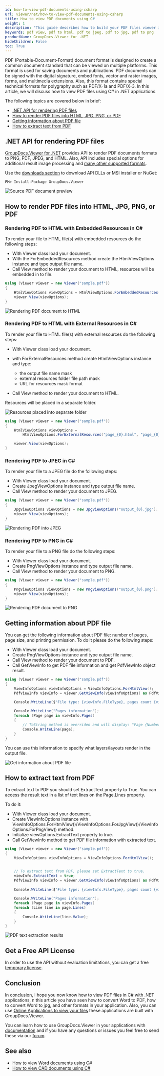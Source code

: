 ```yaml
---
id: how-to-view-pdf-documents-using-csharp
url: viewer/net/how-to-view-pdf-documents-using-csharp
title: How to view PDF documents using C#
weight: 1
description: "This guide describes how to build your PDF files viewer in C#. View PDF files to render as HTML, JPG, PNG, or PDF using GroupDocs.Viewer .NET API by GroupDocs."
keywords: pdf view, pdf to html, pdf to jpeg, pdf to jpg, pdf to png 
productName: GroupDocs.Viewer for .NET
hideChildren: False
toc: True
---
```


PDF (Portable-Document-Format) document format is designed to create a common document standard that can be viewed on multiple platforms.
This format is used for saving documents and publications. PDF documents can be signed with the digital signature, embed fonts, vector and raster images, forms, and multimedia extensions.
Also, this format contains special technical formats for polygraphy such as PDF/X-1a and PDF/X-3.
In this article, we will discuss how to view PDF files using C# in .NET applications.

The following topics are covered below in brief:

* [.NET API for rendering PDF files](viewer/net/how-to-view-pdf-documents-using-csharp/#net-api-for-rendering-pdf-files)
* [How to render PDF files into HTML, JPG, PNG, or PDF](viewer/net/how-to-view-pdf-documents-using-csharp/#how-to-render-pdf-files-into-html-jpg-png-or-pdf)
* [Getting information about PDF file](viewer/net/how-to-view-pdf-documents-using-csharp/#getting-information-about-pdf-file)
* [How to extract text from PDF](viewer/net/how-to-view-pdf-documents-using-csharp/#how-to-extract-text-from-pdf)

## .NET API for rendering PDF files

[GroupDocs.Viewer for .NET](#https://products.groupdocs.com/viewer/net) provides API to render PDF documents formats to PNG, PDF, JPEG, and HTML. Also, API includes special options for additional result image processing and [many other supported formats](https://docs.groupdocs.com/viewer/net/supported-document-formats/).

Use the [downloads section](https://downloads.groupdocs.com/viewer/net) to download API DLLs or MSI installer or NuGet:

```nuget
PM> Install-Package GroupDocs.Viewer
```

![Source PDF document preview](viewer/net/images/viewer-use-cases/how-to-view-pdf-using-csharp/source_image_preview.jpg)

## How to render PDF files into HTML, JPG, PNG, or PDF

### Rendering PDF to HTML with Embedded Resources in C\#

To render your file to HTML file(s) with embedded resources do the following steps:

* With Viewer class load your document.
* With the ForEmbeddedResources method create the HtmlViewOptions instance and type output file name.
* Call View method to render your document to HTML, resources will be embedded in to file.

```cs
using (Viewer viewer = new Viewer("sample.pdf"))
{
    HtmlViewOptions viewOptions = HtmlViewOptions.ForEmbeddedResources("page_{0}.html");
    viewer.View(viewOptions);
}
```

![Rendering PDF document to HTML](viewer/net/images/viewer-use-cases/how-to-view-pdf-using-csharp/rendering_to_html_with_embed.jpg)

### Rendering PDF to HTML with External Resources in C\#

To render your file to HTML file(s) with external resources do the following steps:

* With Viewer class load your document.
* with ForExternalResources method create HtmlViewOptions instance and type:
  * the output file name mask
  * external resources folder file path mask
  * URL for resources mask format

* Call View method to render your document to HTML.

Resources will be placed in a separate folder.

![Resources placed into separate folder](viewer/net/images/viewer-use-cases/how-to-view-pdf-using-csharp/resources_placed_to_separate_folder.jpg)

```cs
using (Viewer viewer = new Viewer("sample.pdf"))
{
    HtmlViewOptions viewOptions = 
        HtmlViewOptions.ForExternalResources("page_{0}.html", "page_{0}/resource_{0}_{1}", "page_{0}/resource_{0}_{1}");

    viewer.View(viewOptions);
}
```

### Rendering PDF to JPEG in C\#

To render your file to a JPEG file do the following steps:

* With Viewer class load your document.
* Сreate JpegViewOptions instance and type output file name.
* Call View method to render your document to JPEG.

```cs
using (Viewer viewer = new Viewer("sample.pdf"))
{
    JpgViewOptions viewOptions = new JpgViewOptions("output_{0}.jpg");
    viewer.View(viewOptions);
}
```

![Rendering PDF into JPEG](viewer/net/images/viewer-use-cases/how-to-view-pdf-using-csharp/rendering_pdf_to_jpeg.jpg)

### Rendering PDF to PNG in C\#

To render your file to a PNG file do the following steps:

* With Viewer class load your document.
* Сreate PngViewOptions instance and type output file name.
* Call View method to render your document to PNG.

```cs
using (Viewer viewer = new Viewer("sample.pdf"))
{
    PngViewOptions viewOptions = new PngViewOptions("output_{0}.png");
    viewer.View(viewOptions);
}
```

![Rendering PDF document to PNG](viewer/net/images/viewer-use-cases/how-to-view-pdf-using-csharp/rendering_pdf_to_png.jpg)

## Getting information about PDF file

You can get the following information about PDF file: number of pages, page size, and printing permission.
To do it please do the following steps:

* With Viewer class load your document.
* Сreate PngViewOptions instance and type output file name.
* Call View method to render your document to PDF.
* Call GetViewInfo to get PDF file information and get PdfViewInfo object result.

```cs
using (Viewer viewer = new Viewer("sample.pdf"))
{
    ViewInfoOptions viewInfoOptions = ViewInfoOptions.ForHtmlView();
    PdfViewInfo viewInfo = viewer.GetViewInfo(viewInfoOptions) as PdfViewInfo;

    Console.WriteLine($"File type: {viewInfo.FileType}, pages count {viewInfo.Pages.Count}.");
    
    Console.WriteLine("Pages information");
    foreach (Page page in viewInfo.Pages)
    {
        // ToString method is overriden and will display: "Page {Number} ({visibility}) {Width}x{Height}px with {Lines.Count} line(s)."
        Console.WriteLine(page);
    }
}
```

You can use this information to specify what layers/layouts render in the output file.

![Get information about PDF file](viewer/net/images/viewer-use-cases/how-to-view-pdf-using-csharp/get-information-about-pdf-file.jpg)

## How to extract text from PDF

To extract text to PDF you should set ExtractText property to True. You can access the result text in a list of text lines on the Page.Lines property.

To do it:

* With Viewer class load your document.
* Сreate ViewInfoOptions instance with ViewInfoOptions.ForHtmlView()/ViewInfoOptions.ForJpgView()/ViewInfoOptions.ForPngView() method.
* Initialize viewOptions.ExtractText property to true.
* Call GetViewInfo method to get PDF file information with extracted text.

```cs
using (Viewer viewer = new Viewer("sample.pdf"))
{
    ViewInfoOptions viewInfoOptions = ViewInfoOptions.ForHtmlView();


    // To extract text from PDF, please set ExtractText to true.    
    viewInfo.ExtractText = true;
    PdfViewInfo viewInfo = viewer.GetViewInfo(viewInfoOptions) as PdfViewInfo;
    
    Console.WriteLine($"File type: {viewInfo.FileType}, pages count {viewInfo.Pages.Count}.");
    
    Console.WriteLine("Pages information");
    foreach (Page page in viewInfo.Pages)
    foreach (Line line in page.Lines)
    {
        Console.WriteLine(line.Value);
    }
}
```

![PDF text extraction results](viewer/net/images/viewer-use-cases/how-to-view-pdf-using-csharp/pdf-text-extraction-results.jpg)

## Get a Free API License

In order to use the API without evaluation limitations, you can get a free [temporary license](https://purchase.groupdocs.com/temporary-license).

## Conclusion

In conclusion, I hope you now know how to view PDF files in C# with .NET applications, n this article you have seen how to convert Word to PDF, how to convert Word to jpg, and other formats in your application.
Also, you can use [Online Applications to view your files](https://products.groupdocs.app/viewer/family) these applications are built with GroupDocs.Viewer.

You can learn how to use GroupDocs.Viewer in your applications with [documentation](https://docs.groupdocs.com/viewer/net/) and if you have any questions or issues you feel free to send these via our [forum](https://forum.groupdocs.com/).

## See also

* [How to view Word documents using C#](viewer/net/how-to-view-word-documents-using-csharp/)
* [How to view CAD documents using C#](viewer/net/how-to-view-cad-documents-using-csharp/)

